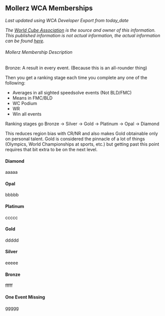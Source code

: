 ## Mollerz WCA Memberships

*Last updated using WCA Developer Export from today_date*

*The [World Cube Association](https://www.worldcubeassociation.org) is the source and owner of this information. This published information is not actual information, the actual information can be found [here](https://www.worldcubeassociation.org/results).*

###### Mollerz Membership Description

Bronze: A result in every event. (Because this is an all-rounder thing)

Then you get a ranking stage each time you complete any one of the following:
- Averages in all sighted speedsolve events (Not BLD/FMC)
- Means in FMC/BLD
- WC Podium
- WR
- Win all events

Ranking stages go
Bronze -> Silver -> Gold -> Platinum -> Opal -> Diamond

This reduces region bias with CR/NR and also makes Gold obtainable only on personal talent. Gold is considered the pinnacle of a lot of things (Olympics, World Championships at sports, etc.) but getting past this point requires that bit extra to be on the next level.

#### Diamond

aaaaa

#### Opal

bbbbb

#### Platinum

ccccc

#### Gold

ddddd

#### Silver

eeeee

#### Bronze

fffff

#### One Event Missing

ggggg

